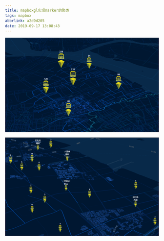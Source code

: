 ```yaml
---
title: mapboxgl实现marker的聚类
tags: mapbox
abbrlink: a2d9d205
date: 2019-09-17 13:08:43
---
```


![1568697066499](mapboxgl%E5%AE%9E%E7%8E%B0marker%E7%9A%84%E8%81%9A%E7%B1%BB/1568697066499.png)

![1568697307582](mapboxgl%E5%AE%9E%E7%8E%B0marker%E7%9A%84%E8%81%9A%E7%B1%BB/1568697307582.png)
